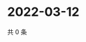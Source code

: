 # 2022-03-12

共 0 条

<!-- BEGIN WEIBO -->
<!-- 最后更新时间 Sat Mar 12 2022 01:07:36 GMT+0800 (China Standard Time) -->

<!-- END WEIBO -->
